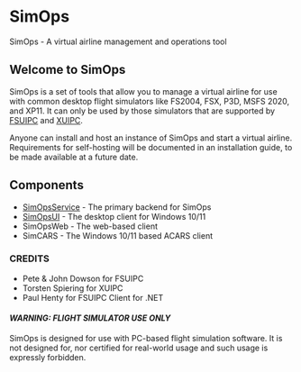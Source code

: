 # SimOps
SimOps - A virtual airline management and operations tool

## Welcome to SimOps

SimOps is a set of tools that allow you to manage a virtual airline for use with common desktop flight simulators like FS2004, FSX, P3D, MSFS 2020, and XP11. It can only be used by those simulators that are supported by [FSUIPC](http://www.fsuipc.com/) and [XUIPC](https://www.schiratti.com/xpuipc.html).

Anyone can install and host an instance of SimOps and start a virtual airline. Requirements for self-hosting will be documented in an installation guide, to be made available at a future date.

## Components

* [SimOpsService](https://github.com/PyxisInt/SimOpsService) - The primary backend for SimOps
* [SimOpsUI](https://github.com/PyxisInt/SimOpsUI) - The desktop client for Windows 10/11
* SimOpsWeb - The web-based client
* SimCARS - The Windows 10/11 based ACARS client


### CREDITS

* Pete & John Dowson for FSUIPC
* Torsten Spiering for XUIPC
* Paul Henty for FSUIPC Client for .NET

#### **_WARNING: FLIGHT SIMULATOR USE ONLY_**

SimOps is designed for use with PC-based flight simulation software. It is not designed for, nor certified for real-world usage and such usage is expressly forbidden.
